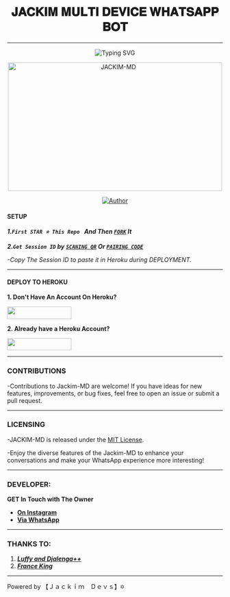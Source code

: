 <h1 align="center"> 𝐉𝐀𝐂𝐊𝐈𝐌 𝐌𝐔𝐋𝐓𝐈 𝐃𝐄𝐕𝐈𝐂𝐄 𝐖𝐇𝐀𝐓𝐒𝐀𝐏𝐏 𝐁𝐎𝐓 </h1>
<p align="center">  
  
***
<div align="center"
  <a href="https://git.io/typing-svg"><img src="https://readme-typing-svg.demolab.com?font=SEGOE+PRINT&weight=1&size=21&pause=1000&color=0739F7&random=false&width1000000&lines=HELLO!+I'M+JACKIM+MULTI-DEVICE.;DEVELOPED+BY+JACKIM+DEVS!" alt="Typing SVG" /></a>
</p>
    <img alt="JACKIM-MD" width="500" height="300" src="https://telegra.ph/file/d46782633470af2059c33.jpg">
<p align="center">
<p align="center">
<a href="https://github.com/Jackimcode10/Jackim-MD"><img title="Author" src="https://img.shields.io/badge/JACKIM_MD-red?style=for-the-badge&logo=github"></a>
<p/>
</div>


#### SETUP 

***1.`First STAR ⭐ This Repo ` And Then [`FORK`](https://github.com/Jackimcode10/Jackim-MD/fork) It***

***2.`Get Session ID` by [`SCANING QR`](https://jackim-md-session-19c83e9ad9ec.herokuapp.com/qr) Or [`PAIRING CODE`](https://jackim-md-session-19c83e9ad9ec.herokuapp.com/pair)***

*-Copy The Session ID to paste it in Heroku during DEPLOYMENT.*

***

#### DEPLOY TO HEROKU 
**1. Don't Have An Account On Heroku?**
    <br>
<p align="left"><a href="https://signup.heroku.com">
 <img src="https://img.shields.io/badge/Create%20Account%20Now-blue?style=for-the-badge&logo=heroku" width="150" height="28.45"/></a></p>

**2. Already have a Heroku Account?**
    <br>
<p align="left"><a href="https://jackim-depoy.vercel.app"> <img src="https://img.shields.io/badge/DEPLOY%20NOW-blue?style=for-the-badge&logo=heroku" width="150" height="28.45"/></a></p>


***


### CONTRIBUTIONS 
-Contributions to Jackim-MD are welcome! If you have ideas for new features, improvements, or bug fixes, feel free to open an issue or submit a pull request.

***

### LICENSING 
-JACKIM-MD is released under the [MIT License](https://opensource.org/licenses/MIT).

-Enjoy the diverse features of the Jackim-MD  to enhance your conversations and make your WhatsApp experience more interesting!

***
### DEVELOPER:
**GET In Touch with The Owner**
- [**On Instagram**](https://instagram.com/mc.jackim_)
- [**Via WhatsApp**](https://wa.me/254794961927)

***

### THANKS TO:
1. [***Luffy and Djalenga++***](https://github.com/Luffy2ndAccount) 
2. [***France King***](https://github.com/franceking1)


***
Powered by 【﻿Ｊａｃｋｉｍ　Ｄｅｖｓ】🔯
